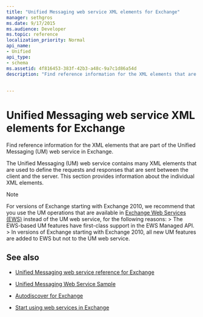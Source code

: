 ```yaml
---
title: "Unified Messaging web service XML elements for Exchange"
manager: sethgros
ms.date: 9/17/2015
ms.audience: Developer
ms.topic: reference
localization_priority: Normal
api_name:
- Unified
api_type:
- schema
ms.assetid: 4f816453-383f-42b3-a48c-9a7c1d86a54d
description: "Find reference information for the XML elements that are part of the Unified Messaging (UM) web service in Exchange."
 
 
---
```


# Unified Messaging web service XML elements for Exchange

Find reference information for the XML elements that are part of the Unified Messaging (UM) web service in Exchange.
  
The Unified Messaging (UM) web service contains many XML elements that are used to define the requests and responses that are sent between the client and the server. This section provides information about the individual XML elements.
  
> [!NOTE]
>  For versions of Exchange starting with Exchange 2010, we recommend that you use the UM operations that are available in [Exchange Web Services (EWS)](http://msdn.microsoft.com/library/60285497-0c4e-4e51-84e1-34dd6d89a5d8%28Office.15%29.aspx) instead of the UM web service, for the following reasons: >  The EWS-based UM features have first-class support in the EWS Managed API. >  In versions of Exchange starting with Exchange 2010, all new UM features are added to EWS but not to the UM web service. 
  
## See also


- [Unified Messaging web service reference for Exchange](unified-messaging-web-service-reference-for-exchange.md)
    
- [Unified Messaging Web Service Sample](http://www.microsoft.com/en-us/download/details.aspx?id=14832)
    
- [Autodiscover for Exchange](http://msdn.microsoft.com/library/da0f9402-4e35-42c7-a15e-1e9e4e966e8b%28Office.15%29.aspx)
    
- [Start using web services in Exchange](http://msdn.microsoft.com/library/e1b07a92-0595-4bf1-bd6b-c07e66a8c923%28Office.15%29.aspx)
    

